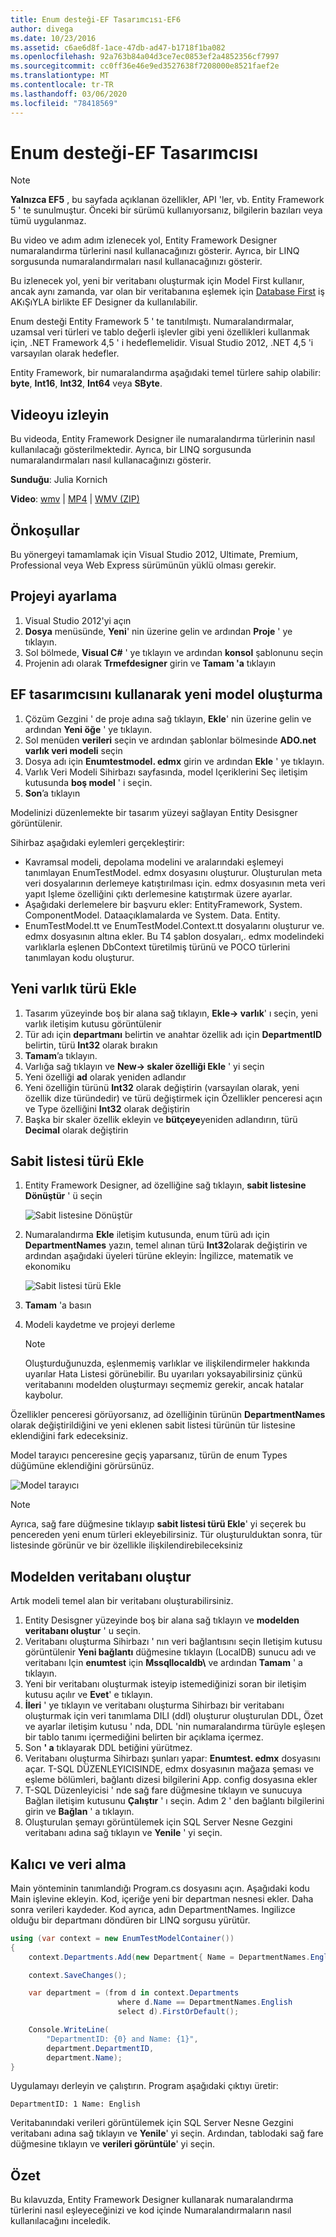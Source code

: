 ```yaml
---
title: Enum desteği-EF Tasarımcısı-EF6
author: divega
ms.date: 10/23/2016
ms.assetid: c6ae6d8f-1ace-47db-ad47-b1718f1ba082
ms.openlocfilehash: 92a763b84a04d3ce7ec0853ef2a4852356cf7997
ms.sourcegitcommit: cc0ff36e46e9ed3527638f7208000e8521faef2e
ms.translationtype: MT
ms.contentlocale: tr-TR
ms.lasthandoff: 03/06/2020
ms.locfileid: "78418569"
---
```

# <a name="enum-support---ef-designer"></a>Enum desteği-EF Tasarımcısı
> [!NOTE]
> **Yalnızca EF5** , bu sayfada açıklanan özellikler, API 'ler, vb. Entity Framework 5 ' te sunulmuştur. Önceki bir sürümü kullanıyorsanız, bilgilerin bazıları veya tümü uygulanmaz.

Bu video ve adım adım izlenecek yol, Entity Framework Designer numaralandırma türlerini nasıl kullanacağınızı gösterir. Ayrıca, bir LINQ sorgusunda numaralandırmaları nasıl kullanacağınızı gösterir.

Bu izlenecek yol, yeni bir veritabanı oluşturmak için Model First kullanır, ancak aynı zamanda, var olan bir veritabanına eşlemek için [Database First](~/ef6/modeling/designer/workflows/database-first.md) iş AKıŞıYLA birlikte EF Designer da kullanılabilir.

Enum desteği Entity Framework 5 ' te tanıtılmıştı. Numaralandırmalar, uzamsal veri türleri ve tablo değerli işlevler gibi yeni özellikleri kullanmak için, .NET Framework 4,5 ' i hedeflemelidir. Visual Studio 2012, .NET 4,5 'i varsayılan olarak hedefler.

Entity Framework, bir numaralandırma aşağıdaki temel türlere sahip olabilir: **byte**, **Int16**, **Int32**, **Int64** veya **SByte**.

## <a name="watch-the-video"></a>Videoyu izleyin
Bu videoda, Entity Framework Designer ile numaralandırma türlerinin nasıl kullanılacağı gösterilmektedir. Ayrıca, bir LINQ sorgusunda numaralandırmaları nasıl kullanacağınızı gösterir.

**Sunduğu**: Julia Kornich

**Video**: [wmv](https://download.microsoft.com/download/0/7/A/07ADECC9-7893-415D-9F20-8B97D46A37EC/HDI-ITPro-MSDN-winvideo-enumwithdesiger.wmv) | [MP4](https://download.microsoft.com/download/0/7/A/07ADECC9-7893-415D-9F20-8B97D46A37EC/HDI-ITPro-MSDN-mp4video-enumwithdesiger.m4v) | [WMV (ZIP)](https://download.microsoft.com/download/0/7/A/07ADECC9-7893-415D-9F20-8B97D46A37EC/HDI-ITPro-MSDN-winvideo-enumwithdesiger.zip)

## <a name="pre-requisites"></a>Önkoşullar

Bu yönergeyi tamamlamak için Visual Studio 2012, Ultimate, Premium, Professional veya Web Express sürümünün yüklü olması gerekir.

## <a name="set-up-the-project"></a>Projeyi ayarlama

1.  Visual Studio 2012'yi açın
2.  **Dosya** menüsünde, **Yeni**' nin üzerine gelin ve ardından **Proje** ' ye tıklayın.
3.  Sol bölmede, **Visual C\#** ' ye tıklayın ve ardından **konsol** şablonunu seçin
4.  Projenin adı olarak **Trmefdesigner** girin ve **Tamam 'a** tıklayın

## <a name="create-a-new-model-using-the-ef-designer"></a>EF tasarımcısını kullanarak yeni model oluşturma

1.  Çözüm Gezgini ' de proje adına sağ tıklayın, **Ekle**' nin üzerine gelin ve ardından **Yeni öğe** ' ye tıklayın.
2.  Sol menüden **verileri** seçin ve ardından şablonlar bölmesinde **ADO.net varlık veri modeli** seçin
3.  Dosya adı için **Enumtestmodel. edmx** girin ve ardından **Ekle** ' ye tıklayın.
4.  Varlık Veri Modeli Sihirbazı sayfasında, model Içeriklerini Seç iletişim kutusunda **boş model** ' i seçin.
5.  **Son**’a tıklayın

Modelinizi düzenlemekte bir tasarım yüzeyi sağlayan Entity Desisgner görüntülenir.

Sihirbaz aşağıdaki eylemleri gerçekleştirir:

-   Kavramsal modeli, depolama modelini ve aralarındaki eşlemeyi tanımlayan EnumTestModel. edmx dosyasını oluşturur. Oluşturulan meta veri dosyalarının derlemeye katıştırılması için. edmx dosyasının meta veri yapıt Işleme özelliğini çıktı derlemesine katıştırmak üzere ayarlar.
-   Aşağıdaki derlemelere bir başvuru ekler: EntityFramework, System. ComponentModel. Dataaçıklamalarda ve System. Data. Entity.
-   EnumTestModel.tt ve EnumTestModel.Context.tt dosyalarını oluşturur ve. edmx dosyasının altına ekler. Bu T4 şablon dosyaları,. edmx modelindeki varlıklarla eşlenen DbContext türetilmiş türünü ve POCO türlerini tanımlayan kodu oluşturur.

## <a name="add-a-new-entity-type"></a>Yeni varlık türü Ekle

1.  Tasarım yüzeyinde boş bir alana sağ tıklayın, **Ekle-&gt; varlık**' ı seçin, yeni varlık iletişim kutusu görüntülenir
2.  Tür adı için **departmanı** belirtin ve anahtar özellik adı için **DepartmentID** belirtin, türü **Int32** olarak bırakın
3.  **Tamam**’a tıklayın.
4.  Varlığa sağ tıklayın ve **New-&gt; skaler özelliği Ekle** ' yi seçin
5.  Yeni özelliği **ad** olarak yeniden adlandır
6.  Yeni özelliğin türünü **Int32** olarak değiştirin (varsayılan olarak, yeni özellik dize türündedir) ve türü değiştirmek için Özellikler penceresi açın ve Type özelliğini **Int32** olarak değiştirin
7.  Başka bir skaler özellik ekleyin ve **bütçeye**yeniden adlandırın, türü **Decimal** olarak değiştirin

## <a name="add-an-enum-type"></a>Sabit listesi türü Ekle

1.  Entity Framework Designer, ad özelliğine sağ tıklayın, **sabit listesine Dönüştür** ' ü seçin

    ![Sabit listesine Dönüştür](~/ef6/media/converttoenum.png)

2.  Numaralandırma **Ekle** iletişim kutusunda, enum türü adı için **DepartmentNames** yazın, temel alınan türü **Int32**olarak değiştirin ve ardından aşağıdaki üyeleri türüne ekleyin: İngilizce, matematik ve ekonomiku

    ![Sabit listesi türü Ekle](~/ef6/media/addenumtype.png)

3.  **Tamam** 'a basın
4.  Modeli kaydetme ve projeyi derleme
    > [!NOTE]
    > Oluşturduğunuzda, eşlenmemiş varlıklar ve ilişkilendirmeler hakkında uyarılar Hata Listesi görünebilir. Bu uyarıları yoksayabilirsiniz çünkü veritabanını modelden oluşturmayı seçmemiz gerekir, ancak hatalar kaybolur.

Özellikler penceresi görüyorsanız, ad özelliğinin türünün **DepartmentNames** olarak değiştirildiğini ve yeni eklenen sabit listesi türünün tür listesine eklendiğini fark edeceksiniz.

Model tarayıcı penceresine geçiş yaparsanız, türün de enum Types düğümüne eklendiğini görürsünüz.

![Model tarayıcı](~/ef6/media/modelbrowser.png)

>[!NOTE]
> Ayrıca, sağ fare düğmesine tıklayıp **sabit listesi türü Ekle**' yi seçerek bu pencereden yeni enum türleri ekleyebilirsiniz. Tür oluşturulduktan sonra, tür listesinde görünür ve bir özellikle ilişkilendirebileceksiniz

## <a name="generate-database-from-model"></a>Modelden veritabanı oluştur

Artık modeli temel alan bir veritabanı oluşturabilirsiniz.

1.  Entity Desisgner yüzeyinde boş bir alana sağ tıklayın ve **modelden veritabanı oluştur** ' u seçin.
2.  Veritabanı oluşturma Sihirbazı ' nın veri bağlantısını seçin Iletişim kutusu görüntülenir **Yeni bağlantı** düğmesine tıklayın (LocalDB) sunucu adı ve veritabanı Için **enumtest** için **Mssqllocaldb\\** ve ardından **Tamam** ' a tıklayın.
3.  Yeni bir veritabanı oluşturmak isteyip istemediğinizi soran bir iletişim kutusu açılır ve **Evet**' e tıklayın.
4.  **İleri** ' ye tıklayın ve veritabanı oluşturma Sihirbazı bir veritabanı oluşturmak için veri tanımlama DILI (ddl) oluşturur oluşturulan DDL, Özet ve ayarlar iletişim kutusu ' nda, DDL 'nin numaralandırma türüyle eşleşen bir tablo tanımı içermediğini belirten bir açıklama içermez.
5.  Son **' a** tıklayarak DDL betiğini yürütmez.
6.  Veritabanı oluşturma Sihirbazı şunları yapar: **Enumtest. edmx** dosyasını açar. T-SQL DÜZENLEYICISINDE, edmx dosyasının mağaza şeması ve eşleme bölümleri, bağlantı dizesi bilgilerini App. config dosyasına ekler
7.  T-SQL Düzenleyicisi ' nde sağ fare düğmesine tıklayın ve sunucuya Bağlan iletişim kutusunu **Çalıştır** ' ı seçin. Adım 2 ' den bağlantı bilgilerini girin ve **Bağlan** ' a tıklayın.
8.  Oluşturulan şemayı görüntülemek için SQL Server Nesne Gezgini veritabanı adına sağ tıklayın ve **Yenile** ' yi seçin.

## <a name="persist-and-retrieve-data"></a>Kalıcı ve veri alma

Main yönteminin tanımlandığı Program.cs dosyasını açın. Aşağıdaki kodu Main işlevine ekleyin. Kod, içeriğe yeni bir departman nesnesi ekler. Daha sonra verileri kaydeder. Kod ayrıca, adın DepartmentNames. Ingilizce olduğu bir departmanı döndüren bir LINQ sorgusu yürütür.

``` csharp
using (var context = new EnumTestModelContainer())
{
    context.Departments.Add(new Department{ Name = DepartmentNames.English });

    context.SaveChanges();

    var department = (from d in context.Departments
                        where d.Name == DepartmentNames.English
                        select d).FirstOrDefault();

    Console.WriteLine(
        "DepartmentID: {0} and Name: {1}",
        department.DepartmentID,  
        department.Name);
}
```

Uygulamayı derleyin ve çalıştırın. Program aşağıdaki çıktıyı üretir:

```console
DepartmentID: 1 Name: English
```

Veritabanındaki verileri görüntülemek için SQL Server Nesne Gezgini veritabanı adına sağ tıklayın ve **Yenile**' yi seçin. Ardından, tablodaki sağ fare düğmesine tıklayın ve **verileri görüntüle**' yi seçin.

## <a name="summary"></a>Özet

Bu kılavuzda, Entity Framework Designer kullanarak numaralandırma türlerini nasıl eşleyeceğinizi ve kod içinde Numaralandırmaların nasıl kullanılacağını inceledik. 
